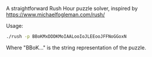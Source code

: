 A straightforward Rush Hour puzzle solver, inspired by https://www.michaelfogleman.com/rush/

Usage:

```bash
./rush -p BBoKMxDDDKMoIAALooIoJLEEooJFFNoGGoxN
```

Where "BBoK..." is the string representation of the puzzle.
